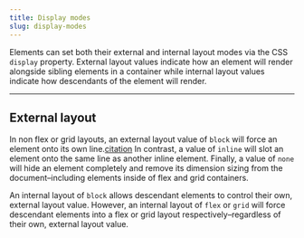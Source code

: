 ```yaml
---
title: Display modes
slug: display-modes
---
```


<script>
  import Component from "@examples/layout/display-modes.svelte";
</script>

Elements can set both their external and internal layout modes via the CSS `display` property. External layout values indicate how an element will render alongside sibling elements in a container while internal layout values indicate how descendants of the element will render.

---

## External layout

In non flex or grid layouts, an external layout value of `block` will force an element onto its own line.[citation](https://developer.mozilla.org/en-US/docs/Web/CSS/display#outside) In contrast, a value of `inline` will slot an element onto the same line as another inline element. Finally, a value of `none` will hide an element completely and remove its dimension sizing from the document–including elements inside of flex and grid containers.

An internal layout of `block` allows descendant elements to control their own, external layout value. However, an internal layout of `flex` or `grid` will force descendant elements into a flex or grid layout respectively–regardless of their own, external layout value.

<Component />
